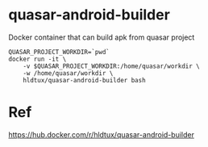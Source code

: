 # quasar-android-builder
Docker container that can build apk from quasar project

```shell
QUASAR_PROJECT_WORKDIR=`pwd`
docker run -it \
  	-v $QUASAR_PROJECT_WORKDIR:/home/quasar/workdir \
  	-w /home/quasar/workdir \
  	hldtux/quasar-android-builder bash
```

# Ref
https://hub.docker.com/r/hldtux/quasar-android-builder